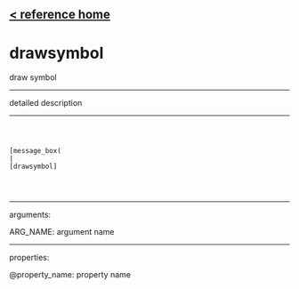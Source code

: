 [< reference home](ceammc_lib.html)
---

# drawsymbol


draw symbol

---

detailed description
<br>


---


```



[message_box(                                 
|
[drawsymbol]


            
```

---
arguments:

ARG_NAME: argument name<br>

---
properties:

@property_name: property name<br>


